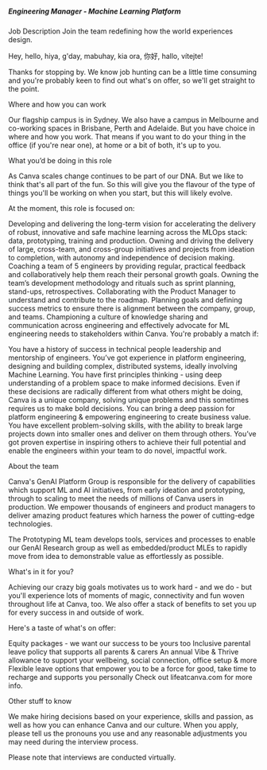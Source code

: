 ##### Engineering Manager - Machine Learning Platform

Job Description
Join the team redefining how the world experiences design.

Hey, hello, hiya, g'day, mabuhay, kia ora, 你好, hallo, vítejte!

Thanks for stopping by. We know job hunting can be a little time consuming and you're probably keen to find out what's on offer, so we'll get straight to the point.

Where and how you can work

Our flagship campus is in Sydney. We also have a campus in Melbourne and co-working spaces in Brisbane, Perth and Adelaide. But you have choice in where and how you work. That means if you want to do your thing in the office (if you're near one), at home or a bit of both, it's up to you.

What you’d be doing in this role

As Canva scales change continues to be part of our DNA. But we like to think that's all part of the fun. So this will give you the flavour of the type of things you'll be working on when you start, but this will likely evolve.

At the moment, this role is focused on:

Developing and delivering the long-term vision for accelerating the delivery of robust, innovative and safe machine learning across the MLOps stack: data, prototyping, training and production.
Owning and driving the delivery of large, cross-team, and cross-group initiatives and projects from ideation to completion, with autonomy and independence of decision making.
Coaching a team of 5 engineers by providing regular, practical feedback and collaboratively help them reach their personal growth goals.
Owning the team’s development methodology and rituals such as sprint planning, stand-ups, retrospectives.
Collaborating with the Product Manager to understand and contribute to the roadmap.
Planning goals and defining success metrics to ensure there is alignment between the company, group, and teams.
Championing a culture of knowledge sharing and communication across engineering and effectively advocate for ML engineering needs to stakeholders within Canva.
You're probably a match if:

You have a history of success in technical people leadership and mentorship of engineers.
You’ve got experience in platform engineering, designing and building complex, distributed systems, ideally involving Machine Learning.
You have first principles thinking - using deep understanding of a problem space to make informed decisions. Even if these decisions are radically different from what others might be doing, Canva is a unique company, solving unique problems and this sometimes requires us to make bold decisions.
You can bring a deep passion for platform engineering & empowering engineering to create business value.
You have excellent problem-solving skills, with the ability to break large projects down into smaller ones and deliver on them through others.
You’ve got proven expertise in inspiring others to achieve their full potential and enable the engineers within your team to do novel, impactful work.

About the team

Canva's GenAI Platform Group is responsible for the delivery of capabilities which support ML and AI initiatives, from early ideation and prototyping, through to scaling to meet the needs of millions of Canva users in production. We empower thousands of engineers and product managers to deliver amazing product features which harness the power of cutting-edge technologies. 

The Prototyping ML team develops tools, services and processes to enable our GenAI Research group as well as embedded/product MLEs to rapidly move from idea to demonstrable value as effortlessly as possible.

What's in it for you?

Achieving our crazy big goals motivates us to work hard - and we do - but you'll experience lots of moments of magic, connectivity and fun woven throughout life at Canva, too. We also offer a stack of benefits to set you up for every success in and outside of work.

Here's a taste of what's on offer:

Equity packages - we want our success to be yours too
Inclusive parental leave policy that supports all parents & carers
An annual Vibe & Thrive allowance to support your wellbeing, social connection, office setup & more
Flexible leave options that empower you to be a force for good, take time to recharge and supports you personally
Check out lifeatcanva.com for more info.

Other stuff to know

We make hiring decisions based on your experience, skills and passion, as well as how you can enhance Canva and our culture. When you apply, please tell us the pronouns you use and any reasonable adjustments you may need during the interview process.

Please note that interviews are conducted virtually.